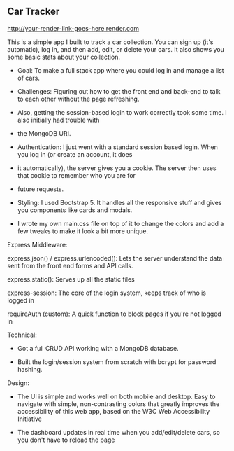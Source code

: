 ## Car Tracker
http://your-render-link-goes-here.render.com

This is a simple app I built to track a car collection. You can sign up (it's automatic), log in, and then add, edit, 
or delete your cars. It also shows you some basic stats about your collection.

- Goal: To make a full stack app where you could log in and manage a list of cars.

- Challenges: Figuring out how to get the front end and back-end to talk to each other without the page refreshing. 
- Also, getting the session-based login to work correctly took some time. I also initially had trouble with
- the MongoDB URI.

- Authentication: I just went with a standard session based login. When you log in (or create an account, it does 
- it automatically), the server gives you a cookie. The server then uses that cookie to remember who you are for 
- future requests.

- Styling: I used Bootstrap 5. It handles all the responsive stuff and gives you components like cards and modals.
- I wrote my own main.css file on top of it to change the colors and add a few tweaks to make it look a bit more unique.

Express Middleware:

express.json() / express.urlencoded(): Lets the server understand the data sent from the front end forms and API calls.

express.static(): Serves up all the static files

express-session: The core of the login system, keeps track of who is logged in

requireAuth (custom): A quick function to block pages if you're not logged in

Technical:

- Got a full CRUD API working with a MongoDB database.

- Built the login/session system from scratch with bcrypt for password hashing.

Design:

- The UI is simple and works well on both mobile and desktop. Easy to navigate with simple, non-contrasting
colors that greatly improves the accessibility of this web app, based on the W3C Web Accessibility Initiative

- The dashboard updates in real time when you add/edit/delete cars, so you don't have to reload the page
